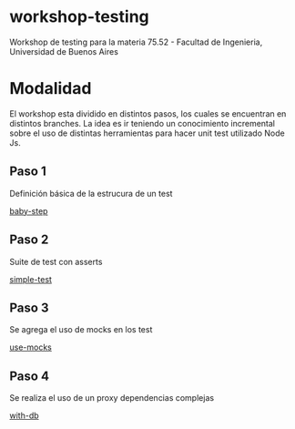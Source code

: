 # workshop-testing
Workshop de testing para la materia 75.52 - Facultad de Ingenieria, Universidad de Buenos Aires

# Modalidad
El workshop esta dividido en distintos pasos, los cuales se encuentran en distintos branches. La idea es ir teniendo un conocimiento incremental sobre el uso de distintas herramientas para hacer unit test utilizado Node Js.

## Paso 1

Definición básica de la estrucura de un test

[baby-step](https://github.com/agrojas/workshop-testing/tree/babys-step)

## Paso 2

Suite de test con asserts 

[simple-test](https://github.com/agrojas/workshop-testing/tree/simple-test)

## Paso 3

Se agrega el uso de mocks en los test

[use-mocks](https://github.com/agrojas/workshop-testing/tree/use-mocks)

## Paso 4

Se realiza el uso de un proxy dependencias complejas

[with-db](https://github.com/agrojas/workshop-testing/tree/with-db)
